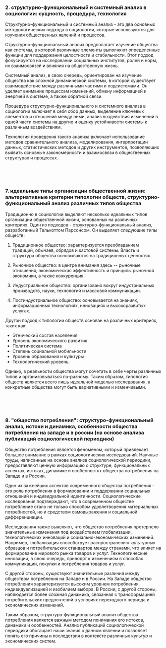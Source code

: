 ### 2. структурно-функциональный и системный анализ в социологии: сущность, процедура, технология

Структурно-функциональный и системный анализ - это два основных методологических подхода в социологии, которые используются для изучения общественных явлений и процессов. 

Структурно-функциональный анализ предполагает изучение общества как системы, в которой различные элементы выполняют определенные функции для поддержания целостности и стабильности. Этот подход фокусируется на исследовании социальных институтов, ролей и норм, их взаимосвязей и влияния на общественную жизнь.

Системный анализ, в свою очередь, ориентирован на изучение общества как сложной динамической системы, в которой существует взаимодействие между различными частями и подсистемами. Он уделяет внимание процессам изменений, обмену информацией и энергией в системе, а также обратной связи.

Процедура структурно-функционального и системного анализа в социологии включает в себя сбор данных, выделение ключевых элементов и отношений между ними, анализ воздействия изменений в одной части системы на другие и оценку устойчивости системы к различным воздействиям.

Технология проведения такого анализа включает использование методов сравнительного анализа, моделирования, интерпретации данных, статистических методов и других инструментов, позволяющих выявить основные закономерности и взаимосвязи в общественных структурах и процессах.

<br><br><br>

### 7. идеальные типы организации общественной жизни: альтернативные критерии типологии обществ, структурно-функциональный анализ различных типов общества   

Традиционно в социологии выделяют несколько идеальных типов организации общественной жизни, основанных на различных критериях. Один из подходов - структурно-функциональный анализ, разработанный Талькоттом Парсонсом. Он выделяет следующие типы обществ:

1. Традиционное общество: характеризуется преобладанием традиций, обычаев, обрядов и кастовой системы. Власть и структура общества основываются на традиционных ценностях.

2. Рыночное общество: в центре внимания здесь -- рыночные отношения, экономическая эффективность и принципы рыночной экономики, а также конкуренция.

3. Индустриальное общество: организовано вокруг индустриальных производств, науки, технологий и массовой коммуникации.

4. Постиндустриальное общество: основывается на знаниях, информационных технологиях, инновациях и высокоразвитых услугах.

Другой подход к типологии обществ основан на различных критериях, таких как:
- Этнический состав населения
- Уровень экономического развития
- Политическая система
- Степень социальной мобильности
- Уровень образования и культуры
- Технологический уровень.

Однако, в реальности общества могут сочетать в себе черты различных типов и организовываться по-разному. Таким образом, типология обществ является всего лишь идеальной моделью исследования, а конкретные общества могут быть вариативными и изменчивыми.

<br><br><br>

### 8. "общество потребления": структуро-функциональный анализ, истоки и динамика, особенности общества потребления на западе и в россии (на основе анализа публикаций социологической периодики)

Общество потребления является феноменом, который привлекает большое внимание в рамках социологических исследований. Научные труды, написанные на основе анализа социологической периодики, предоставляют ценную информацию о структуре, функциональных аспектах, истоках, динамике и особенностях общества потребления на Западе и в России. 

Один из важнейших аспектов современного общества потребления - это роль потребления в формировании и поддержании социальных отношений и индивидуальной идентичности. Социологические исследования подтверждают, что в современном обществе потребление стало не только способом удовлетворения материальных потребностей, но и средством самовыражения и социальной дифференциации.

Исследования также выявляют, что общество потребления претерпело значительные изменения под воздействием глобализации, технологических инноваций и социально-экономических изменений. Например, глобализация способствует распространению культурных образцов и потребительских стандартов между странами, что влияет на формирование мирового рынка товаров и услуг. Технологические инновации, в свою очередь, приводят к изменениям в способах коммуникации, покупки и потребления товаров и услуг.

С другой стороны, существуют значительные различия между обществом потребления на Западе и в России. На Западе общество потребления характеризуется высоким уровнем потребления, индивидуализацией и изобилием выбора. В России, с другой стороны, наблюдается более сложная динамика, связанная с трансформацией потребительских предпочтений в условиях переходного периода и экономических изменений.

Таким образом, структуро-функциональный анализ общества потребления является важным методом понимания его истоков, динамики и особенностей. Анализ публикаций социологической периодики обогащает наши знания о данном явлении и позволяет понять его причины и последствия в контексте различных культур и экономических систем.

<br><br><br>

